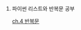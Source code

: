 1. 파이썬 리스트와 반복문 공부

   [ch.4 반복문](https://github.com/sseinn/Python_Study/blob/main/ch.4%20%EB%B0%98%EB%B3%B5%EB%AC%B8.md)

